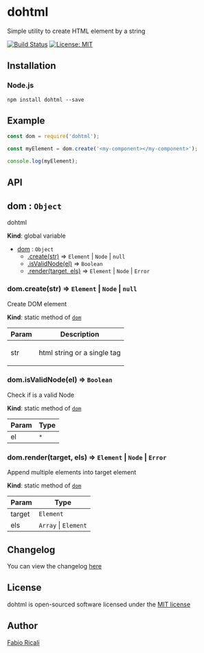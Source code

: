 # dohtml
Simple utility to create HTML element by a string

<a href="https://travis-ci.org/fabioricali/dohtml" target="_blank"><img src="https://travis-ci.org/fabioricali/dohtml.svg?branch=master" title="Build Status"/></a>
<a href="https://opensource.org/licenses/MIT" target="_blank"><img src="https://img.shields.io/badge/License-MIT-yellow.svg" title="License: MIT"/></a>

## Installation

### Node.js
```
npm install dohtml --save
```

## Example

```javascript
const dom = require('dohtml');

const myElement = dom.create('<my-component></my-component>');

console.log(myElement);

```

## API

<a name="dom"></a>

## dom : <code>Object</code>
dohtml

**Kind**: global variable  

* [dom](#dom) : <code>Object</code>
    * [.create(str)](#dom.create) ⇒ <code>Element</code> \| <code>Node</code> \| <code>null</code>
    * [.isValidNode(el)](#dom.isValidNode) ⇒ <code>Boolean</code>
    * [.render(target, els)](#dom.render) ⇒ <code>Element</code> \| <code>Node</code> \| <code>Error</code>

<a name="dom.create"></a>

### dom.create(str) ⇒ <code>Element</code> \| <code>Node</code> \| <code>null</code>
Create DOM element

**Kind**: static method of [<code>dom</code>](#dom)  
<table>
  <thead>
    <tr>
      <th>Param</th><th>Description</th>
    </tr>
  </thead>
  <tbody>
<tr>
    <td>str</td><td><p>html string or a single tag</p>
</td>
    </tr>  </tbody>
</table>

<a name="dom.isValidNode"></a>

### dom.isValidNode(el) ⇒ <code>Boolean</code>
Check if is a valid Node

**Kind**: static method of [<code>dom</code>](#dom)  
<table>
  <thead>
    <tr>
      <th>Param</th><th>Type</th>
    </tr>
  </thead>
  <tbody>
<tr>
    <td>el</td><td><code>*</code></td>
    </tr>  </tbody>
</table>

<a name="dom.render"></a>

### dom.render(target, els) ⇒ <code>Element</code> \| <code>Node</code> \| <code>Error</code>
Append multiple elements into target element

**Kind**: static method of [<code>dom</code>](#dom)  
<table>
  <thead>
    <tr>
      <th>Param</th><th>Type</th>
    </tr>
  </thead>
  <tbody>
<tr>
    <td>target</td><td><code>Element</code></td>
    </tr><tr>
    <td>els</td><td><code>Array</code> | <code>Element</code></td>
    </tr>  </tbody>
</table>


## Changelog
You can view the changelog <a target="_blank" href="https://github.com/fabioricali/dohtml/blob/master/CHANGELOG.md">here</a>

## License
dohtml is open-sourced software licensed under the <a target="_blank" href="http://opensource.org/licenses/MIT">MIT license</a>

## Author
<a target="_blank" href="http://rica.li">Fabio Ricali</a>

